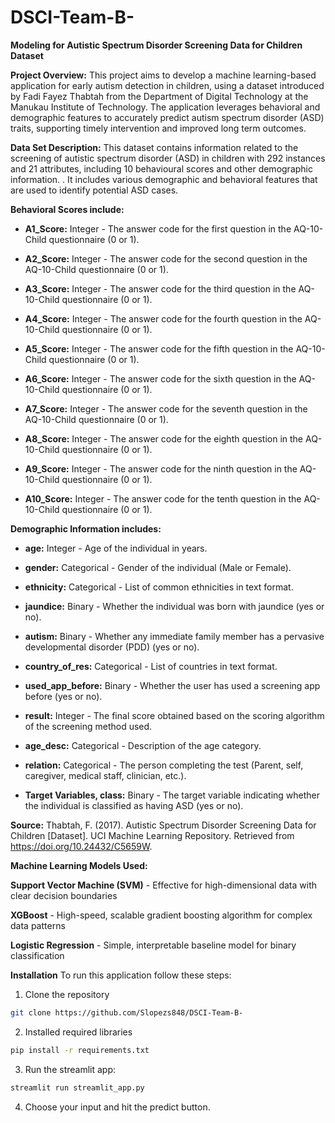 # DSCI-Team-B-

**Modeling for Autistic Spectrum Disorder Screening Data for Children Dataset**

**Project Overview:** This project aims to develop a machine learning-based application for early autism detection in children, using a dataset introduced by Fadi Fayez Thabtah from the Department of Digital Technology at the Manukau Institute of Technology. The application leverages behavioral and demographic features to accurately predict autism spectrum disorder (ASD) traits, supporting timely intervention and improved long term outcomes. 

**Data Set Description:** This dataset contains information related to the screening of autistic spectrum disorder (ASD) in children with 292 instances and 21 attributes, including 10 behavioural scores and other demographic information. . It includes various demographic and behavioral features that are used to identify potential ASD cases.

**Behavioral Scores include:**

- **A1_Score:** Integer - The answer code for the first question in the AQ-10-Child questionnaire (0 or 1).

- **A2_Score:** Integer - The answer code for the second question in the AQ-10-Child questionnaire (0 or 1).

- **A3_Score:** Integer - The answer code for the third question in the AQ-10-Child questionnaire (0 or 1).

- **A4_Score:** Integer - The answer code for the fourth question in the AQ-10-Child questionnaire (0 or 1).

- **A5_Score:** Integer - The answer code for the fifth question in the AQ-10-Child questionnaire (0 or 1).

- **A6_Score:** Integer - The answer code for the sixth question in the AQ-10-Child questionnaire (0 or 1).

- **A7_Score:** Integer - The answer code for the seventh question in the AQ-10-Child questionnaire (0 or 1).

- **A8_Score:** Integer - The answer code for the eighth question in the AQ-10-Child questionnaire (0 or 1).

- **A9_Score:** Integer - The answer code for the ninth question in the AQ-10-Child questionnaire (0 or 1).

- **A10_Score:** Integer - The answer code for the tenth question in the AQ-10-Child questionnaire (0 or 1).

**Demographic Information includes:**

- **age:** Integer - Age of the individual in years.

- **gender:** Categorical - Gender of the individual (Male or Female).

- **ethnicity:** Categorical - List of common ethnicities in text format.

- **jaundice:** Binary - Whether the individual was born with jaundice (yes or no).

- **autism:** Binary - Whether any immediate family member has a pervasive developmental disorder (PDD) (yes or no).

- **country_of_res:** Categorical - List of countries in text format.

- **used_app_before:** Binary - Whether the user has used a screening app before (yes or no).

- **result:** Integer - The final score obtained based on the scoring algorithm of the screening method used.

- **age_desc:** Categorical - Description of the age category.

- **relation:** Categorical - The person completing the test (Parent, self, caregiver, medical staff, clinician, etc.).

- **Target Variables, class:** Binary - The target variable indicating whether the individual is classified as having ASD (yes or no).

**Source:** Thabtah, F. (2017). Autistic Spectrum Disorder Screening Data for Children [Dataset]. UCI Machine Learning Repository. Retrieved from https://doi.org/10.24432/C5659W.

**Machine Learning Models Used:**

**Support Vector Machine (SVM)** - Effective for high-dimensional data with clear decision boundaries

**XGBoost** - High-speed, scalable gradient boosting algorithm for complex data patterns

**Logistic Regression** - Simple, interpretable baseline model for binary classification

**Installation**
To run this application follow these steps:

1. Clone the repository
```bash
git clone https://github.com/Slopezs848/DSCI-Team-B-
```
2. Installed required libraries 
```bash
pip install -r requirements.txt
```
3. Run the streamlit app: 
```bash
streamlit run streamlit_app.py
```
4. Choose your input and hit the predict button. 